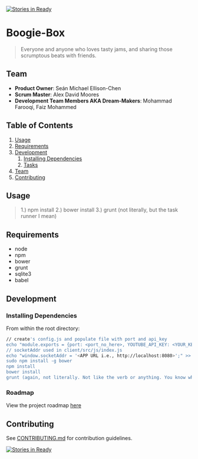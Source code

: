 [![Stories in Ready](https://badge.waffle.io/delphineus/boogie-box.png?label=ready&title=Ready)](https://waffle.io/delphineus/boogie-box)
# Boogie-Box

> Everyone and anyone who loves tasty jams, and sharing those scrumptous beats with friends.

## Team

  - __Product Owner__: Seán Michael Ellison-Chen
  - __Scrum Master__: Alex David Moores
  - __Development Team Members AKA Dream-Makers__: Mohammad Farooqi, Faiz Mohammed

## Table of Contents

1. [Usage](#Usage)
1. [Requirements](#requirements)
1. [Development](#development)
    1. [Installing Dependencies](#installing-dependencies)
    1. [Tasks](#tasks)
1. [Team](#team)
1. [Contributing](#contributing)

## Usage

> 1.) npm install
> 2.) bower install
> 3.) grunt (not literally, but the task runner I mean)

## Requirements

- node
- npm
- bower
- grunt
- sqlite3
- babel

## Development

### Installing Dependencies

From within the root directory:

```sh
// create's config.js and populate file with port and api_key
echo "module.exports = {port: <port_no_here>, YOUTUBE_API_KEY: <YOUR_KEY_HERE>};" >> ./server/config.js
// socketAddr used in client/src/js/index.js
echo "window.socketAddr = '<APP URL i.e., http://localhost:8080>';" >> ./client/socketAddr.js
sudo npm install -g bower
npm install
bower install
grunt (again, not literally. Not like the verb or anything. You know what I mean? I mean the taskrunner. It's a pretty cool thing that lets us run multiple tasks in one go. Wouldn't it be silly if we were literally grunting though? I mean like, can you even imagine? That'd be pretty funny, right? Good stuff. My uncle had a very distinctive grunt. You could hear it from a mile away. Well, not like a literal mile. That's a little far for a grunt to be heard. But you could definitely hear it from across a room.)
```

### Roadmap

View the project roadmap [here](https://waffle.io/remote-control-pigeon/boogie-box)


## Contributing

See [CONTRIBUTING.md](CONTRIBUTING.md) for contribution guidelines.


[![Stories in Ready](https://badge.waffle.io/delphineus/boogie-box.png?label=ready&title=Ready)](http://waffle.io/delphineus/boogie-box)
